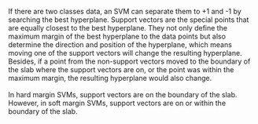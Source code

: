 If there are two classes data, an SVM can separate them to +1 and -1 by searching the best hyperplane. Support vectors are the special points that are equally closest to the best hyperplane. They not only define the maximum margin of the best hyperplane to the data points but also determine the direction and position of the hyperplane, which means moving one of the support vectors will change the resulting hyperplane. Besides, if a point from the non-support vectors moved to the boundary of the slab where the support vectors are on, or the point was within the maximum margin, the resulting hyperplane would also change.
<br />
<br />
In hard margin SVMs, support vectors are on the boundary of the slab. However, in soft margin SVMs, support vectors are on or within the boundary of the slab.
